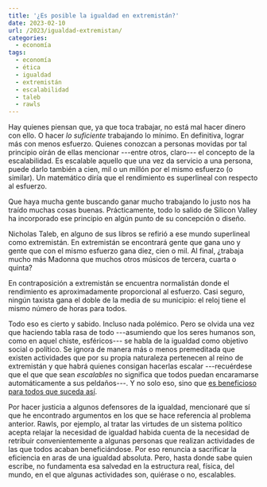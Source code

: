 ```yaml
---
title: '¿Es posible la igualdad en extremistán?'
date: 2023-02-10
url: /2023/igualdad-extremistan/
categories:
  - economía
tags:
  - economía
  - ética
  - igualdad
  - extremistán
  - escalabilidad
  - taleb
  - rawls
---
```


Hay quienes piensan que, ya que toca trabajar, no está mal hacer dinero con ello. O hacer _lo suficiente_ trabajando lo mínimo. En definitiva, lograr más con menos esfuerzo. Quienes conozcan a personas movidas por tal principio oirán de ellas mencionar ---entre otros, claro--- el concepto de la escalabilidad. Es escalable aquello que una vez da servicio a una persona, puede darlo también a cien, mil o un millón por el mismo esfuerzo (o similar). Un matemático diría que el rendimiento es superlineal con respecto al esfuerzo.

Que haya mucha gente buscando ganar mucho trabajando lo justo nos ha traído muchas cosas buenas. Prácticamente, todo lo salido de Silicon Valley ha incorporado ese principio en algún punto de su concepción o diseño.

Nicholas Taleb, en alguno de sus libros se refirió a ese mundo superlineal como extremistán. En extremistán se encontrará gente que gana uno y gente que con el mismo esfuerzo gana diez, cien o mil. Al final, ¿trabaja mucho más Madonna que muchos otros músicos de tercera, cuarta o quinta?

En contraposición a extremistán se encuentra normalistán donde el rendimiento es aproximadamente proporcional al esfuerzo. Casi seguro, ningún taxista gana el doble de la media de su municipio: el reloj tiene el mismo número de horas para todos.

Todo eso es cierto y sabido. Incluso nada polémico. Pero se olvida una vez que haciendo tabla rasa de todo ---asumiendo que los seres humanos son, como en aquel chiste, esféricos--- se habla de la igualdad como objetivo social o político. Se ignora de manera más o menos premeditada que existen actividades que por su propia naturaleza pertenecen al reino de extremistán y que habrá quienes consigan hacerlas escalar ---recuérdese que el que que sean _escalables_ no significa que todos puedan encaramarse automáticamente a sus peldaños---. Y no solo eso, sino que [es beneficioso para todos que suceda así](http://www.datanalytics.com/2018/11/06/que-hay-de-malo-en-gorronear-investigacion-basica/).

Por hacer justicia a algunos defensores de la igualdad, mencionaré que sí que he encontrado argumentos en los que se hace referencia al problema anterior. Rawls, por ejemplo, al tratar las virtudes de un sistema político acepta relajar la necesidad de igualdad habida cuenta de la necesidad de retribuir convenientemente a algunas personas que realizan actividades de las que todos acaban beneficiándose. Por eso renuncia a sacrificar la eficiencia en aras de una igualdad absoluta. Pero, hasta donde sabe quien escribe, no fundamenta esa salvedad en la estructura real, física, del mundo, en el que algunas actividades son, quiérase o no, escalables.